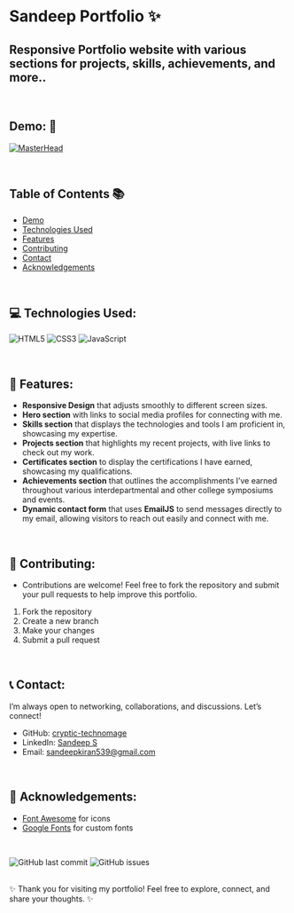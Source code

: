 # Sandeep Portfolio ✨
## Responsive Portfolio website with various sections for projects, skills, achievements, and more..

<br>

## Demo: 🚀
[![MasterHead](https://raw.githubusercontent.com/cryptic-technomage/s-sandeep-portfolio/master/demo-img.gif)](https://sage-beignet-3c92f1.netlify.app)

<br>

## Table of Contents 📚
- [Demo](#demo)
- [Technologies Used](#technologies-used)
- [Features](#features)
- [Contributing](#contributing)
- [Contact](#contact)
- [Acknowledgements](#acknowledgements)

<br>

## 💻 Technologies Used:
![HTML5](https://img.shields.io/badge/html5-%23E34F26.svg?style=for-the-badge&logo=html5&logoColor=white)
![CSS3](https://img.shields.io/badge/css3-%231572B6.svg?style=for-the-badge&logo=css3&logoColor=white)
![JavaScript](https://img.shields.io/badge/javascript-%23323330.svg?style=for-the-badge&logo=javascript&logoColor=%23F7DF1E) 

<br>

## 🚀 Features:
- **Responsive Design** that adjusts smoothly to different screen sizes.
- **Hero section** with links to social media profiles for connecting with me.
- **Skills section** that displays the technologies and tools I am proficient in, showcasing my expertise.
- **Projects section** that highlights my recent projects, with live links to check out my work.
- **Certificates section** to display the certifications I have earned, showcasing my qualifications.
- **Achievements section** that outlines the accomplishments I’ve earned throughout various interdepartmental and other college symposiums and events.
- **Dynamic contact form** that uses **EmailJS** to send messages directly to my email, allowing visitors to reach out easily and connect with me.

<br>

## 🤝 Contributing:
- Contributions are welcome! Feel free to fork the repository and submit your pull requests to help improve this portfolio.
1. Fork the repository
2. Create a new branch
3. Make your changes
4. Submit a pull request

<br>

## 📞 Contact:
I’m always open to networking, collaborations, and discussions. Let’s connect!
- GitHub: [cryptic-technomage](https://github.com/cryptic-technomage)
- LinkedIn: [Sandeep S](https://www.linkedin.com/in/s-sandeep-65bb81292)
- Email: sandeepkiran539@gmail.com

<br>

## 🎉 Acknowledgements:
- [Font Awesome](https://fontawesome.com) for icons
- [Google Fonts](https://fonts.google.com) for custom fonts

<br>

![GitHub last commit](https://img.shields.io/github/last-commit/cryptic-technomage/s-sandeep-portfolio)
![GitHub issues](https://img.shields.io/github/issues/cryptic-technomage/s-sandeep-portfolio)

<br>
✨ Thank you for visiting my portfolio! Feel free to explore, connect, and share your thoughts. ✨
